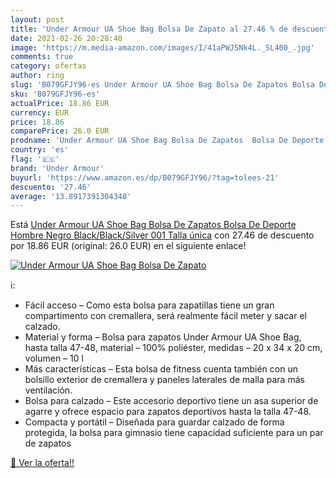 ```yaml
---
layout: post
title: 'Under Armour UA Shoe Bag Bolsa De Zapato al 27.46 % de descuento'
date: 2021-02-26 20:28:40
image: 'https://m.media-amazon.com/images/I/41aPWJSNk4L._SL400_.jpg'
comments: true
category: ofertas
author: ring
slug: 'B079GFJY96-es Under Armour UA Shoe Bag Bolsa De Zapatos Bolsa De Deporte...'
sku: 'B079GFJY96-es'
actualPrice: 18.86 EUR
currency: EUR
price: 18.86
comparePrice: 26.0 EUR
prodname: 'Under Armour UA Shoe Bag Bolsa De Zapatos  Bolsa De Deporte Hombre Negro  Black/Black/Silver 001  Talla única'
country: 'es'
flag: '🇪🇸'
brand: 'Under Armour'
buyurl: 'https://www.amazon.es/dp/B079GFJY96/?tag=tolees-21'
descuento: '27.46'
average: '13.8917391304348'
---
```


Está [Under Armour UA Shoe Bag Bolsa De Zapatos  Bolsa De Deporte Hombre Negro  Black/Black/Silver 001  Talla única](https://www.amazon.es/dp/B079GFJY96/?tag=tolees-21) con 27.46 de descuento por 18.86 EUR (original: 26.0 EUR) en el siguiente enlace!

[![Under Armour UA Shoe Bag Bolsa De Zapato](https://m.media-amazon.com/images/I/41aPWJSNk4L._SL400_.jpg)](https://www.amazon.es/dp/B079GFJY96/?tag=tolees-21)

ℹ️:

- Fácil acceso – Como esta bolsa para zapatillas tiene un gran compartimento con cremallera, será realmente fácil meter y sacar el calzado.
- Material y forma – Bolsa para zapatos Under Armour UA Shoe Bag, hasta talla 47-48, material – 100% poliéster, medidas – 20 x 34 x 20 cm, volumen – 10 l
- Más características – Esta bolsa de fitness cuenta también con un bolsillo exterior de cremallera y paneles laterales de malla para más ventilación.
- Bolsa para calzado – Este accesorio deportivo tiene un asa superior de agarre y ofrece espacio para zapatos deportivos hasta la talla 47-48.
- Compacta y portátil – Diseñada para guardar calzado de forma protegida, la bolsa para gimnasio tiene capacidad suficiente para un par de zapatos

[🛒 Ver la oferta!!](https://www.amazon.es/dp/B079GFJY96/?tag=tolees-21)
